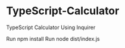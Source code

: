 # TypeScript-Calculator
TypeScript Calculator Using Inquirer


Run npm install
Run node dist/index.js
